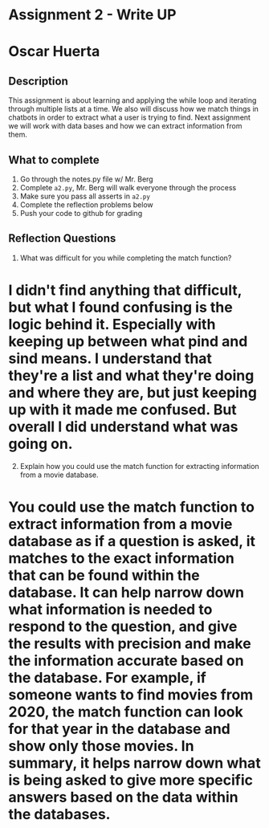 # Assignment 2 - Write UP
# Oscar Huerta

## Description
This assignment is about learning and applying the while loop and iterating through multiple lists at a time.  We also will discuss how we match things in chatbots in order to extract what a user is trying to find.  Next assignment we will work with data bases and how we can extract information from them.

## What to complete
1. Go through the notes.py file w/ Mr. Berg
2. Complete `a2.py`, Mr. Berg will walk everyone through the process
3. Make sure you pass all asserts in `a2.py`
4. Complete the reflection problems below
5. Push your code to github for grading

## Reflection Questions
1. What was difficult for you while completing the match function?

# I didn't find anything that difficult, but what I found confusing is the logic behind it. Especially with keeping up between what pind and sind means. I understand that they're a list and what they're doing and where they are, but just keeping up with it made me confused. But overall I did understand what was going on.

2. Explain how you could use the match function for extracting information from a movie database.

# You could use the match function to extract information from a movie database as if a question is asked, it matches to the exact information that can be found within the database. It can help narrow down what information is needed to respond to the question, and give the results with precision and make the information accurate based on the database. For example, if someone wants to find movies from 2020, the match function can look for that year in the database and show only those movies. In summary, it helps narrow down what is being asked to give more specific answers based on the data within the databases. 


